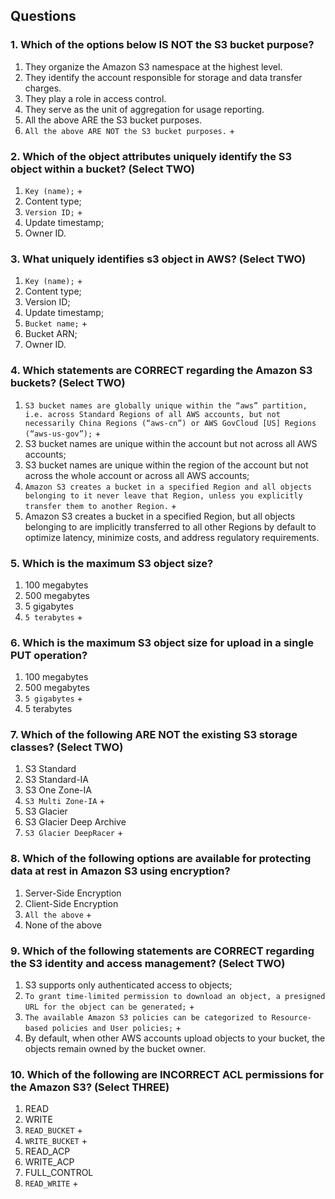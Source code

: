 ## Questions

### 1. Which of the options below IS NOT the S3 bucket purpose?
1) They organize the Amazon S3 namespace at the highest level.
2) They identify the account responsible for storage and data transfer charges.
3) They play a role in access control.
4) They serve as the unit of aggregation for usage reporting.
5) All the above ARE the S3 bucket purposes.
6) `All the above ARE NOT the S3 bucket purposes.` + 

### 2. Which of the object attributes uniquely identify the S3 object within a bucket? (Select TWO)
1) `Key (name);` +
2) Content type;
3) `Version ID;` +
4) Update timestamp;
5) Owner ID.

### 3. What uniquely identifies s3 object in AWS? (Select TWO)
1) `Key (name);` + 
2) Content type;
3) Version ID;
4) Update timestamp;
5) `Bucket name;` + 
6) Bucket ARN;
7) Owner ID.

### 4. Which statements are CORRECT regarding the Amazon S3 buckets? (Select TWO)
1) `S3 bucket names are globally unique within the “aws” partition, i.e. across Standard Regions of all AWS accounts, but not necessarily China Regions (“aws-cn”) or AWS GovCloud [US] Regions (“aws-us-gov”);` + 
2) S3 bucket names are unique within the account but not across all AWS accounts;
3) S3 bucket names are unique within the region of the account but not across the whole account or across all AWS accounts;
4) `Amazon S3 creates a bucket in a specified Region and all objects belonging to it never leave that Region, unless you explicitly transfer them to another Region.` +
5) Amazon S3 creates a bucket in a specified Region, but all objects belonging to are implicitly transferred to all other Regions by default to optimize latency, minimize costs, and address regulatory requirements.

### 5. Which is the maximum S3 object size?
1) 100 megabytes
2) 500 megabytes
3) 5 gigabytes
4) `5 terabytes` + 

### 6. Which is the maximum S3 object size for upload in a single PUT operation?
1) 100 megabytes
2) 500 megabytes
3) `5 gigabytes` +
4) 5 terabytes

### 7. Which of the following ARE NOT the existing S3 storage classes? (Select TWO)
1) S3 Standard
2) S3 Standard-IA
3) S3 One Zone-IA
4) `S3 Multi Zone-IA` +
5) S3 Glacier
6) S3 Glacier Deep Archive
7) `S3 Glacier DeepRacer` +

### 8. Which of the following options are available for protecting data at rest in Amazon S3 using encryption?
1) Server-Side Encryption
2) Client-Side Encryption
3) `All the above` + 
4) None of the above

### 9. Which of the following statements are CORRECT regarding the S3 identity and access management? (Select TWO)
1) S3 supports only authenticated access to objects;
2) `To grant time-limited permission to download an object, a presigned URL for the object can be generated;` +
3) `The available Amazon S3 policies can be categorized to Resource-based policies and User policies;` +
4) By default, when other AWS accounts upload objects to your bucket, the objects remain owned by the bucket owner.

### 10. Which of the following are INCORRECT ACL permissions for the Amazon S3? (Select THREE)
1) READ
2) WRITE
3) `READ_BUCKET` +
4) `WRITE_BUCKET` +
5) READ_ACP
6) WRITE_ACP
7) FULL_CONTROL
8) `READ_WRITE` +

